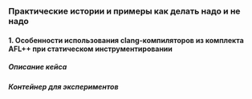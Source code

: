 ### Практические истории и примеры как делать надо и не надо

#### 1. Особенности использования clang-компиляторов из комплекта AFL++ при статическом инструментировании
##### Описание кейса
##### Контейнер для экспериментов
